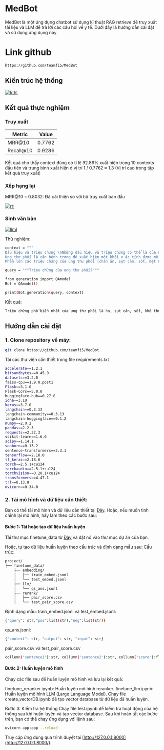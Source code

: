 # MedBot
MedBot là một ứng dụng chatbot sử dụng kĩ thuật RAG retrieve để truy xuất tài liệu và LLM để trả lời các câu hỏi về y tế. Dưới đây là hướng dẫn cài đặt và sử dụng ứng dụng này.

# Link github
```bash
https://github.com/teamfi5/MedBot
```

## Kiến trúc hệ thống

<a href="https://ibb.co/Jm4rkV4"><img src="https://i.ibb.co/QpRYmLR/ktht.jpg" alt="ktht" border="0" /></a>

## Kết quả thực nghiệm
### Truy xuất

| Metric      | Value   |
|-------------|---------|
| MRR@10      | 0.7762  |
| Recall@10   | 0.9286  |

Kết quả cho thấy context đúng có tỉ lệ 92.86% xuất hiện trong 10 contexts đầu tiên và trung bình xuất hiện ở vị trí 1 / 0.7762 ≈ 1.3 (Vị trí cao trong tập kết quả truy xuất)

### Xếp hạng lại
MRR@10 = 0.8032: Đã cải thiện so với bộ truy xuất ban đầu

<a href="https://drive.google.com/file/d/1ngpt1qqe29o15pV9QnX-KYWoQVsopeQ2/view?usp=drive_link"><img src="https://drive.google.com/file/d/1ngpt1qqe29o15pV9QnX-KYWoQVsopeQ2/view?usp=drive_link" alt="rrl" border="0" /></a>

### Sinh văn bản

<a href="https://ibb.co/gdNvKHM"><img src="https://i.ibb.co/xYWmTPS/llml.jpg" alt="llml" border="0" /></a>

Thử nghiệm:
```bash
context = """
Dấu hiệu và triệu chứng \nNhững dấu hiệu và triệu chứng có thể là của ung thư phổi bao gồm:\nTriệu chứng về đường hô hấp: ho, ho ra máu, thở khò khè, khó thở\nTriệu chứng toàn thân: sụt cân, mệt mỏi, sốt, móng tay dùi trống\nTriệu chứng do ung thư chèn ép nhiều sang các cơ quan kề bên: đau ngực, đau xương, tắc nghẽn tĩnh mạch chủ trên, khó nuốt\nNếu ung thư phát triển ở đường thở, nó có thể chặn dòng khí lưu thông, gây ra chứng khó thở. Sự cản trở này có thể dẫn tới việc tích lũy chất bài tiết phía sau chỗ tắc, qua đó mở đường cho viêm phổi.'
Ung thư phổi là căn bệnh trong đó xuất hiện một khối u ác tính được mô tả qua sự tăng sinh tế bào không thể kiểm soát trong các mô phổi. Nếu người bệnh không được điều trị, sự tăng trưởng tế bào  này có thể lan ra ngoài phổi  đến các mô hoặc bộ phận khác của cơ thể, quá trình này gọi là di căn. Hầu hết các loại ung thư khởi nguồn từ trong phổi (ung thư phổi nguyên phát) là ung thư biểu mô,. Ung thư phổi được chia làm hai loại chính là ung thư phổi tế bào nhỏ (SCLC) và ung thư phổi không phải tế bào nhỏ (NSCLC). Triệu chứng phổ biến nhất của căn bệnh này là ho (bao gồm cả ho ra máu), sụt cân, khó thở, và đau ngực.',
Phần lớn các triệu chứng của ung thư phổi (chán ăn, sụt cân, sốt, mệt mỏi) là không đặc biệt. Đối với nhiều người, vào thời điểm họ phát hiện ra những dấu hiệu bệnh tật và đi tìm sự chăm sóc y tế, khối u đã lan ra ngoài địa điểm khởi phát. Các triệu chứng có thể báo hiệu quá trình di căn đã xuất hiện bao gồm sụt cân, đau xương và các triệu chứng về thần kinh (đau đầu, ngất xỉu, co giật, yếu chi). Những địa điểm khối u lan sang thường gặp đó là não, xương, tuyến thượng thận, lá phổi còn lại, gan, màng ngoài tim, và thận. Khoảng 10% số ca ung thư phổi không thấy những triệu chứng khi chẩn đoán, những trường hợp này bệnh tình cờ phát hiện nhờ việc chụp X quang ngực định kỳ.\n Nguyên nhân'"""

query = """Triệu chứng của ung thư phổi?"""

from generation import QAmodel
Bot = QAmodel()

print(Bot.generation(query, context)
```
Kết quả:
```bash
Triệu chứng phổ biến nhất của ung thư phổi là ho, sụt cân, sốt, khó thở, và đau ngực. Ngoài ra, các triệu chứng có thể bao gồm sụt cân, đau xương, và các triệu chứng về thần kinh. Những địa điểm khối u lan sang thường gặp là não, xương, tuyến thượng thận, lá phổi còn lại, gan, màng ngoài tim, và thận. Khoảng 10% số ca ung thư phổi không thấy những triệu chứng khi chẩn đoán. Chẩn đoán ung thư phổi thường bắt đầu bằng chụp X quang ngực định kỳ. 
```


## Hướng dẫn cài đặt
### 1. Clone repository về máy:

```bash
git clone https://github.com/teamfi5/MedBot
```

Tải các thư viện cần thiết trong file requirements.txt
```bash
accelerate==1.2.1
bitsandbytes==0.45.0
datasets==3.2.0
faiss-cpu==1.9.0.post1
Flask==3.1.0
Flask-Cors==5.0.0
huggingface-hub==0.27.0
idna==3.10
keras==3.7.0
langchain==0.3.13
langchain-community==0.3.13
langchain-huggingface==0.1.2
numpy==2.0.2
pandas==2.2.3
requests==2.32.3
scikit-learn==1.6.0
scipy==1.14.1
seaborn==0.13.2
sentence-transformers==3.3.1
tensorflow==2.18.0
tf_keras==2.18.0
torch==2.5.1+cu124
torchaudio==2.5.1+cu124
torchvision==0.20.1+cu124
transformers==4.47.1
trl==0.13.0
uvicorn==0.34.0
```
### 2. Tải mô hình và dữ liệu cần thiết:

Bạn có thể tải mô hình và dữ liệu cần thiết tại [Đây](https://drive.google.com/drive/folders/1m6Fvrng_7A3EnCEw5fDfU-gm1Ek_YAa8?usp=drive_link).
Hoặc, nếu muốn tinh chỉnh lại mô hình, hãy làm theo các bước sau:
#### Bước 1: Tải hoặc tạo dữ liệu huấn luyện
Tải thư mục finetune_data từ [Đây](https://drive.google.com/drive/folders/1flZiE7zGSTTW63ZBzhmMVe65R7h-o8PN?usp=sharing) và đặt nó vào thư mục dự án của bạn.

Hoặc, tự tạo dữ liệu huấn luyện theo cấu trúc và định dạng mẫu sau:
Cấu trúc:
```markdown
project/
├── finetune_data/
    ├── embedding/
    │   ├── train_embed.jsonl
    │   └── test_embed.jsonl
    ├── llm/
    │   └── qs_ans.jsonl
    ├── rerank/
    │   ├── pair_score.csv
    │   └── test_pair_score.csv
```
Định dạng mẫu:
train_embed.jsonl và test_embed.jsonl:
```bash
{"query": str,"pos":list(str),"neg":list(str)}
```
qs_ans.jsonl:
```bash
{"context": str, "output": str, "input": str}
```

pair_score.csv và test_pair_score.csv
```bash
collumn('sentence1'):str, collumn('sentence2'):str, collumn('score'):float
```

#### Bước 2: Huấn luyện mô hình
Chạy các file sau để huấn luyện mô hình và lưu lại kết quả:

finetune_reranker.ipynb: Huấn luyện mô hình reranker.
finetune_llm.ipynb: Huấn luyện mô hình LLM (Large Language Model).
Chạy file create_vectorDB.ipynb để tạo vector database từ dữ liệu đã huấn luyện.

Bước 3: Kiểm tra hệ thống
Chạy file test.ipynb để kiểm tra hoạt động của hệ thống sau khi huấn luyện và tạo vector database.
Sau khi hoàn tất các bước trên, bạn có thể chạy ứng dụng với lệnh sau:

```bash
uvicorn app:app --reload
```
Truy cập ứng dụng qua trình duyệt tại [http://127.0.0.1:8000](http://127.0.0.1:8000/).



         
   
                   
